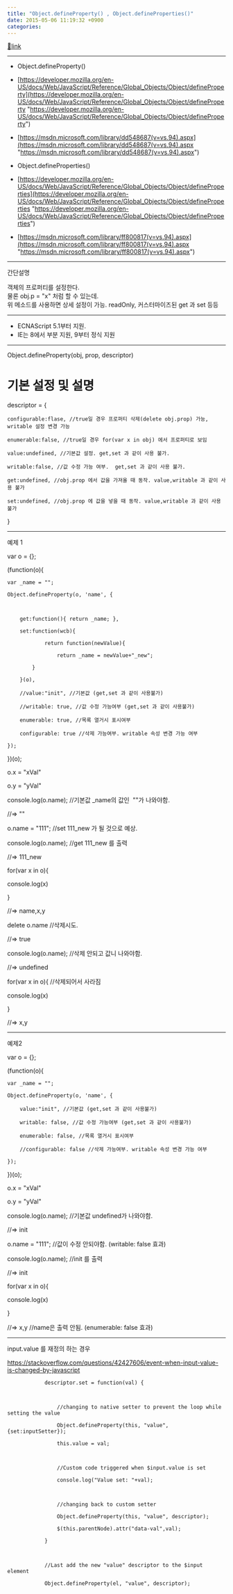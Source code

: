 ```yaml
---
title: "Object.defineProperty() , Object.defineProperties()"
date: 2015-05-06 11:19:32 +0900
categories: 
---
```

[🔗link](http://www.mins01.com/mh/tech/read/946)
***


- Object.defineProperty() 
- [https://developer.mozilla.org/en-US/docs/Web/JavaScript/Reference/Global_Objects/Object/defineProperty](https://developer.mozilla.org/en-US/docs/Web/JavaScript/Reference/Global_Objects/Object/defineProperty "https://developer.mozilla.org/en-US/docs/Web/JavaScript/Reference/Global_Objects/Object/defineProperty")
- [https://msdn.microsoft.com/library/dd548687(v=vs.94).aspx](https://msdn.microsoft.com/library/dd548687(v=vs.94).aspx "https://msdn.microsoft.com/library/dd548687(v=vs.94).aspx")

- Object.defineProperties()
- [https://developer.mozilla.org/en-US/docs/Web/JavaScript/Reference/Global_Objects/Object/defineProperties](https://developer.mozilla.org/en-US/docs/Web/JavaScript/Reference/Global_Objects/Object/defineProperties "https://developer.mozilla.org/en-US/docs/Web/JavaScript/Reference/Global_Objects/Object/defineProperties")
- [https://msdn.microsoft.com/library/ff800817(v=vs.94).aspx](https://msdn.microsoft.com/library/ff800817(v=vs.94).aspx "https://msdn.microsoft.com/library/ff800817(v=vs.94).aspx")


- - - - - -

간단설명

객체의 프로퍼티를 설정한다.  
물론 obj.p = "x" 처럼 할 수 있는데.  
위 메소드를 사용하면 상세 설정이 가능. readOnly, 커스터마이즈된 get 과 set 등등

  
- - - - - -

- ECNAScript 5.1부터 지원.
- IE는 8에서 부분 지원, 9부터 정식 지원

- - - - - -



Object.defineProperty(obj, prop, descriptor)

  


# 기본 설정 및 설명

descriptor = {

	configurable:flase, //true일 경우 프로퍼티 삭제(delete obj.prop) 가능, writable 설정 변경 가능

	enumerable:false, //true일 경우 for(var x in obj) 에서 프로퍼티로 보임

	value:undefined, //기본값 설정. get,set 과 같이 사용 불가.

	writable:false, //값 수정 가능 여부.  get,set 과 같이 사용 불가.

	get:undefined, //obj.prop 에서 값을 가져올 때 동작. value,writable 과 같이 사용 불가

	set:undefined, //obj.prop 에 값을 넣을 때 동작. value,writable 과 같이 사용 불가

}



  
- - - - - -

예제 1



var o = {};

(function(o){

	var _name = "";

	Object.defineProperty(o, 'name', {

		

		get:function(){ return _name; },

		set:function(wcb){

				return function(newValue){ 

					return _name = newValue+"_new";

			}

		}(o),

		//value:"init", //기본값 (get,set 과 같이 사용불가)

		//writable: true, //값 수정 가능여부 (get,set 과 같이 사용불가)

		enumerable: true, //목록 열거시 표시여부

		configurable: true //삭제 가능여부. writable 속성 변경 가능 여부

	});

})(o);

o.x = "xVal"

o.y = "yVal"

  


console.log(o.name); //기본값 _name의 값인  ""가 나와야함.

//=&gt; ""

o.name = "111"; //set 111_new 가 될 것으로 예상.

console.log(o.name); //get 111_new 를 출력

//=&gt; 111_new

for(var x in o){

console.log(x)

}

//=&gt; name,x,y

delete o.name //삭제시도.

//=&gt; true

console.log(o.name); //삭제 안되고 값니 나와야함.

//=&gt; undefined

  


for(var x in o){ //삭제되어서 사라짐

console.log(x)

}

//=&gt; x,y



  
- - - - - -

예제2

  


var o = {};

(function(o){

	var _name = "";

	Object.defineProperty(o, 'name', {

		value:"init", //기본값 (get,set 과 같이 사용불가)

		writable: false, //값 수정 가능여부 (get,set 과 같이 사용불가)

		enumerable: false, //목록 열거시 표시여부

		//configurable: false //삭제 가능여부. writable 속성 변경 가능 여부

	});

})(o);

o.x = "xVal"

o.y = "yVal"

  


console.log(o.name); //기본값 undefined가 나와야함.

//=&gt; init

o.name = "111"; //값이 수정 안되야함. (writable: false 효과)

console.log(o.name); //init 를 출력

//=&gt; init

  


for(var x in o){

console.log(x)

}

//=&gt; x,y //name은 출력 안됨. (enumerable: false 효과)

  
- - - - - -

input.value 를 재정의 하는 경우

https://stackoverflow.com/questions/42427606/event-when-input-value-is-changed-by-javascript

  


				descriptor.set = function(val) {

					

					//changing to native setter to prevent the loop while setting the value

					Object.defineProperty(this, "value", {set:inputSetter});

					this.value = val;

					

					//Custom code triggered when $input.value is set

					console.log("Value set: "+val);

					

					//changing back to custom setter

					Object.defineProperty(this, "value", descriptor);   

					$(this.parentNode).attr("data-val",val);

				}

				

				//Last add the new "value" descriptor to the $input element

				Object.defineProperty(el, "value", descriptor);



  
  

